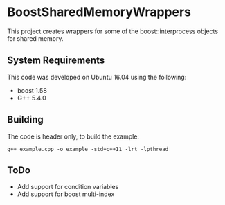 # BoostSharedMemoryWrappers
This project creates wrappers for some of the boost::interprocess objects for shared memory. 

## System Requirements
This code was developed on Ubuntu 16.04 using the following:
* boost 1.58
* G++ 5.4.0

## Building
The code is header only, to build the example:
```
g++ example.cpp -o example -std=c++11 -lrt -lpthread
```
## ToDo
* Add support for condition variables
* Add support for boost multi-index
